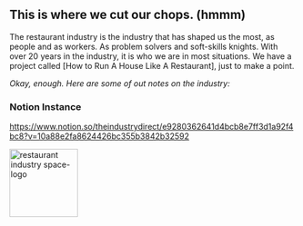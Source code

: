 ## This is where we **cut our chops**. (hmmm) 

The restaurant industry is the industry that has shaped us the most, as people and as workers. As problem solvers and soft-skills knights. With over 20 years in the industry, it is who we are in most situations. We have a project called [How to Run A House Like A Restaurant], just to make a point. 

*Okay, enough. Here are some of out notes on the industry:*

### Notion Instance
https://www.notion.so/theindustrydirect/e9280362641d4bcb8e7ff3d1a92f4bc8?v=10a88e2fa8624426bc355b3842b32592


<img src="https://drive.google.com/file/d/10pY8WfuJbA0oS9HSd19zBUr8ypFN6hBN/view?usp=sharing" alt="restaurant industry space-logo" style="width:120px;height:120px;"> 